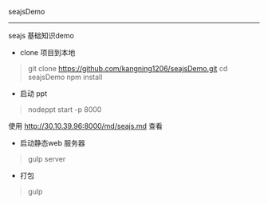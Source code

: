 seajsDemo

---

seajs 基础知识demo

- clone 项目到本地

> git clone https://github.com/kangning1206/seajsDemo.git
> cd seajsDemo
> npm install

- 启动 ppt
> nodeppt start -p 8000

使用 http://30.10.39.96:8000/md/seajs.md 查看

- 启动静态web 服务器
> gulp server

- 打包
> gulp



